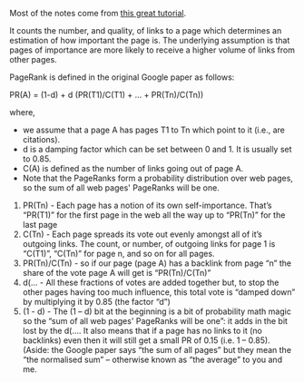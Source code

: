 Most of the notes come from [this great tutorial](https://www.cs.princeton.edu/~chazelle/courses/BIB/pagerank.htm).

It counts the number, and quality, of links to a page which determines an estimation of how important the page is. The underlying assumption is that pages of importance are more likely to receive a higher volume of links from other pages.

PageRank is defined in the original Google paper as follows:


PR(A) = (1-d) + d (PR(T1)/C(T1) + ... + PR(Tn)/C(Tn))


where,

* we assume that a page A has pages T1 to Tn which point to it (i.e., are citations).
* d is a damping factor which can be set between 0 and 1. It is usually set to 0.85.
* C(A) is defined as the number of links going out of page A.     
* Note that the PageRanks form a probability distribution over web pages, so the sum of all web pages' PageRanks will be one.    
          
1. PR(Tn) - Each page has a notion of its own self-importance. That’s “PR(T1)” for the first page in the web all the way up to “PR(Tn)” for the last page
2. C(Tn) - Each page spreads its vote out evenly amongst all of it’s outgoing links. The count, or number, of outgoing links for page 1 is “C(T1)”, “C(Tn)” for page n, and so on for all pages.
3. PR(Tn)/C(Tn) - so if our page (page A) has a backlink from page “n” the share of the vote page A will get is “PR(Tn)/C(Tn)”
4. d(... - All these fractions of votes are added together but, to stop the other pages having too much influence, this total vote is “damped down” by multiplying it by 0.85 (the factor “d”)
5. (1 - d) - The (1 – d) bit at the beginning is a bit of probability math magic so the “sum of all web pages' PageRanks will be one”: it adds in the bit lost by the d(.... It also means that if a page has no links to it (no backlinks) even then it will still get a small PR of 0.15 (i.e. 1 – 0.85). (Aside: the Google paper says “the sum of all pages” but they mean the “the normalised sum” – otherwise known as “the average” to you and me.


